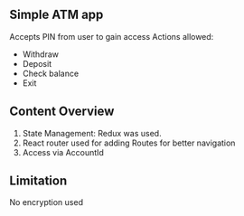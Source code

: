 ## Simple ATM app
Accepts PIN from user to gain access
Actions allowed: 
- Withdraw
- Deposit
- Check balance
- Exit

## Content Overview
1. State Management: Redux was used. 
2. React router used for adding Routes for better navigation
3. Access via AccountId

## Limitation
No encryption used